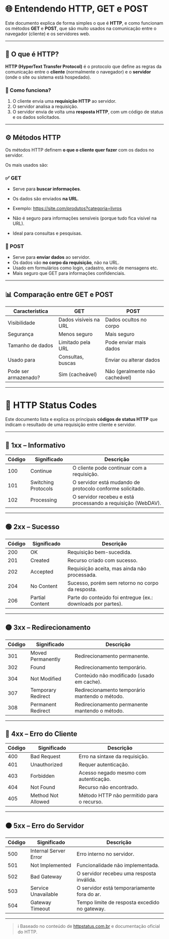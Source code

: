 # 🌐 Entendendo HTTP, GET e POST

Este documento explica de forma simples o que é **HTTP**, e como funcionam os métodos **GET** e **POST**, que são muito usados na comunicação entre o navegador (cliente) e os servidores web.

---

## 🧠 O que é HTTP?

**HTTP (HyperText Transfer Protocol)** é o protocolo que define as regras da comunicação entre o **cliente** (normalmente o navegador) e o **servidor** (onde o site ou sistema está hospedado).

### 🔁 Como funciona?

1. O cliente envia uma **requisição HTTP** ao servidor.
2. O servidor analisa a requisição.
3. O servidor envia de volta uma **resposta HTTP**, com um código de status e os dados solicitados.

---

## ⚙️ Métodos HTTP

Os métodos HTTP definem **o que o cliente quer fazer** com os dados no servidor.

Os mais usados são:

### ✅ GET

- Serve para **buscar informações**.
- Os dados são enviados **na URL**.
- Exemplo:
https://site.com/produtos?categoria=livros

- Não é seguro para informações sensíveis (porque tudo fica visível na URL).
- Ideal para consultas e pesquisas.

### 📨 POST

- Serve para **enviar dados** ao servidor.
- Os dados vão **no corpo da requisição**, não na URL.
- Usado em formulários como login, cadastro, envio de mensagens etc.
- Mais seguro que GET para informações confidenciais.

---

## 📊 Comparação entre GET e POST

| Característica       | GET                          | POST                          |
|----------------------|------------------------------|-------------------------------|
| Visibilidade         | Dados visíveis na URL        | Dados ocultos no corpo        |
| Segurança            | Menos seguro                 | Mais seguro                   |
| Tamanho de dados     | Limitado pela URL            | Pode enviar mais dados        |
| Usado para           | Consultas, buscas            | Enviar ou alterar dados       |
| Pode ser armazenado? | Sim (cacheável)              | Não (geralmente não cacheável) |

---

# 📡 HTTP Status Codes

Este documento lista e explica os principais **códigos de status HTTP** que indicam o resultado de uma requisição entre cliente e servidor.

---

## 🔵 1xx – Informativo

| Código | Significado             | Descrição |
|--------|--------------------------|-----------|
| 100    | Continue                 | O cliente pode continuar com a requisição. |
| 101    | Switching Protocols      | O servidor está mudando de protocolo conforme solicitado. |
| 102    | Processing               | O servidor recebeu e está processando a requisição (WebDAV). |

---

## 🟢 2xx – Sucesso

| Código | Significado             | Descrição |
|--------|--------------------------|-----------|
| 200    | OK                       | Requisição bem-sucedida. |
| 201    | Created                  | Recurso criado com sucesso. |
| 202    | Accepted                 | Requisição aceita, mas ainda não processada. |
| 204    | No Content               | Sucesso, porém sem retorno no corpo da resposta. |
| 206    | Partial Content          | Parte do conteúdo foi entregue (ex.: downloads por partes). |

---

## 🟡 3xx – Redirecionamento

| Código | Significado             | Descrição |
|--------|--------------------------|-----------|
| 301    | Moved Permanently        | Redirecionamento permanente. |
| 302    | Found                    | Redirecionamento temporário. |
| 304    | Not Modified             | Conteúdo não modificado (usado em cache). |
| 307    | Temporary Redirect       | Redirecionamento temporário mantendo o método. |
| 308    | Permanent Redirect       | Redirecionamento permanente mantendo o método. |

---

## 🔴 4xx – Erro do Cliente

| Código | Significado             | Descrição |
|--------|--------------------------|-----------|
| 400    | Bad Request              | Erro na sintaxe da requisição. |
| 401    | Unauthorized             | Requer autenticação. |
| 403    | Forbidden                | Acesso negado mesmo com autenticação. |
| 404    | Not Found                | Recurso não encontrado. |
| 405    | Method Not Allowed       | Método HTTP não permitido para o recurso. |

---

## ⚫ 5xx – Erro do Servidor

| Código | Significado             | Descrição |
|--------|--------------------------|-----------|
| 500    | Internal Server Error    | Erro interno no servidor. |
| 501    | Not Implemented          | Funcionalidade não implementada. |
| 502    | Bad Gateway              | O servidor recebeu uma resposta inválida. |
| 503    | Service Unavailable      | O servidor está temporariamente fora do ar. |
| 504    | Gateway Timeout          | Tempo limite de resposta excedido no gateway. |

---

> ℹ️ Baseado no conteúdo de [httpstatus.com.br](https://www.httpstatus.com.br/) e documentação oficial do HTTP.

